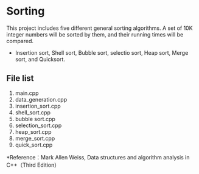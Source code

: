 # Sorting
This project includes five different general sorting algorithms. A set of 10K integer numbers will be sorted by them, and their running times will be compared.
* Insertion sort, Shell sort, Bubble sort, selectio sort, Heap sort, Merge sort, and Quicksort. 

## File list
1. main.cpp
2. data_generation.cpp
3. insertion_sort.cpp
4. shell_sort.cpp
5. bubble sort.cpp
6. selection_sort.cpp
7. heap_sort.cpp
8. merge_sort.cpp
9. quick_sort.cpp

*Reference：Mark Allen Weiss, Data structures and algorithm analysis in C++（Third Edition）
